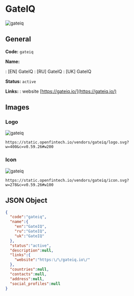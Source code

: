 
# GateIQ 
![gateiq](https://static.openfintech.io/vendors/gateiq/logo.svg?w=400&c=v0.59.26#w200)  

## General 
 
**Code:** `gateiq` 
 
**Name:** 
 
:	[EN] GateIQ 
:	[RU] GateIQ 
:	[UK] GateIQ 
 
**Status:** `active` 
 
**Links:** 
: website [https://gateiq.io/](https://gateiq.io/) 
 

## Images 

### Logo 
 
![gateiq](https://static.openfintech.io/vendors/gateiq/logo.svg?w=400&c=v0.59.26#w200)  

```
https://static.openfintech.io/vendors/gateiq/logo.svg?w=400&c=v0.59.26#w200
```  

### Icon 
 
![gateiq](https://static.openfintech.io/vendors/gateiq/icon.svg?w=278&c=v0.59.26#w100)  

```
https://static.openfintech.io/vendors/gateiq/icon.svg?w=278&c=v0.59.26#w100
```  

## JSON Object 

```json
{
  "code":"gateiq",
  "name":{
    "en":"GateIQ",
    "ru":"GateIQ",
    "uk":"GateIQ"
  },
  "status":"active",
  "description":null,
  "links":{
    "website":"https:\/\/gateiq.io\/"
  },
  "countries":null,
  "contacts":null,
  "address":null,
  "social_profiles":null
}
```  
